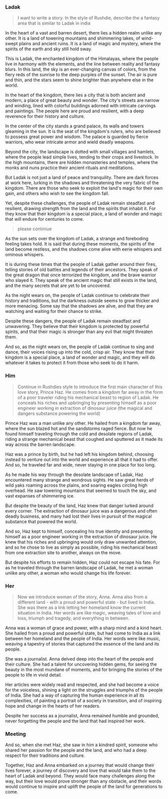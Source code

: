 ### Ladak

> I want to write a story. In the style of Rushdie, describe the a fantasy area that is similar to Ladak in india

In the heart of a vast and barren desert, there lies a hidden realm unlike any other. It is a land of towering mountains and shimmering lakes, of wind-swept plains and ancient ruins. It is a land of magic and mystery, where the spirits of the earth and sky still hold sway.

This is Ladak, the enchanted kingdom of the Himalayas, where the people live in harmony with the elements, and the line between reality and fantasy blurs. In this land, the sky is an ever-changing canvas of colors, from the fiery reds of the sunrise to the deep purples of the sunset. The air is pure and thin, and the stars seem to shine brighter than anywhere else in the world.

In the heart of the kingdom, there lies a city that is both ancient and modern, a place of great beauty and wonder. The city's streets are narrow and winding, lined with colorful buildings adorned with intricate carvings and paintings. The people here are proud and resilient, with a deep reverence for their history and culture.

In the center of the city stands a grand palace, its walls and towers gleaming in the sun. It is the seat of the kingdom's rulers, who are believed to possess great power and wisdom. The palace is guarded by fierce warriors, who wear intricate armor and wield deadly weapons.

Beyond the city, the landscape is dotted with small villages and hamlets, where the people lead simple lives, tending to their crops and livestock. In the high mountains, there are hidden monasteries and temples, where the monks and nuns practice their ancient rituals and meditations.

But Ladak is not just a land of peace and tranquility. There are dark forces at work here, lurking in the shadows and threatening the very fabric of the kingdom. There are those who seek to exploit the land's magic for their own gain, and others who wish to see the kingdom fall.

Yet, despite these challenges, the people of Ladak remain steadfast and resilient, drawing strength from the land and the spirits that inhabit it. For they know that their kingdom is a special place, a land of wonder and magic that will endure for centuries to come.

> please continiue

As the sun sets over the kingdom of Ladak, a strange and foreboding feeling takes hold. It is said that during these moments, the spirits of the land become restless, and the shadows come alive with eerie whispers and ominous whispers.

It is during these times that the people of Ladak gather around their fires, telling stories of old battles and legends of their ancestors. They speak of the great dragon that once terrorized the kingdom, and the brave warrior who slayed it. They speak of the ancient magic that still exists in the land, and the many secrets that are yet to be uncovered.

As the night wears on, the people of Ladak continue to celebrate their history and traditions, but the darkness outside seems to grow thicker and more menacing. Some say that the shadows are alive, and that they are watching and waiting for their chance to strike.

Despite these dangers, the people of Ladak remain steadfast and unwavering. They believe that their kingdom is protected by powerful spirits, and that their magic is stronger than any evil that might threaten them.

And so, as the night wears on, the people of Ladak continue to sing and dance, their voices rising up into the cold, crisp air. They know that their kingdom is a special place, a land of wonder and magic, and they will do whatever it takes to protect it from those who seek to do it harm.

### Him
>  Continue in Rushdies style to introduce the first main character of this love story, Prince Haz. He comes  from a kingdom far away in the form of a poor traveler riding his mechanical beast to region of Ladak. He conceals his riches and upbringing by presenting himself as a poor engineer working in extraction of dinosaur juice (the magical and dangers substance powering the world)

Prince Haz was a man unlike any other. He hailed from a kingdom far away, where the sun blazed hot and the sandstorms raged fierce. But now he found himself traveling through the cold and desolate regions of Ladak, riding a strange mechanical beast that coughed and sputtered as it made its way across the barren landscape.

Haz was a prince by birth, but he had left his kingdom behind, choosing instead to venture out into the world and experience all that it had to offer. And so, he traveled far and wide, never staying in one place for too long.

As he made his way through the desolate landscape of Ladak, Haz encountered many strange and wondrous sights. He saw great herds of wild yaks roaming across the plains, and soaring eagles circling high overhead. He saw towering mountains that seemed to touch the sky, and vast expanses of shimmering ice.

But despite the beauty of the land, Haz knew that danger lurked around every corner. The extraction of dinosaur juice was a dangerous and often deadly business, and many had lost their lives in pursuit of the magical substance that powered the world.

And so, Haz kept to himself, concealing his true identity and presenting himself as a poor engineer working in the extraction of dinosaur juice. He knew that his riches and upbringing would only draw unwanted attention, and so he chose to live as simply as possible, riding his mechanical beast from one extraction site to another, always on the move.

But despite his efforts to remain hidden, Haz could not escape his fate. For as he traveled through the barren landscape of Ladak, he met a woman unlike any other, a woman who would change his life forever.

### Her

> Now we introduce woman of the story, Anna. Anna also from a different land - with a proud and powerful state - but lived in India. She was there as a link letting her homeland know the current situation in India. Her words are like magic, weaving tales of love and loss, triumph and tragedy, and everything in between. 

Anna was a woman of grace and power, with a sharp mind and a kind heart. She hailed from a proud and powerful state, but had come to India as a link between her homeland and the people of India. Her words were like music, weaving a tapestry of stories that captured the essence of the land and its people.

She was a journalist. Anna delved deep into the heart of the people and their culture. She had a talent for uncovering hidden gems, for seeing the beauty in the most mundane of moments, and for bringing the stories of the people to life in vivid detail.

Her articles were widely read and respected, and she had become a voice for the voiceless, shining a light on the struggles and triumphs of the people of India. She had a way of capturing the human experience in all its complexities, of painting a portrait of a society in transition, and of inspiring hope and change in the hearts of her readers.

Despite her success as a journalist, Anna remained humble and grounded, never forgetting the people and the land that had inspired her work. 

### Meeting

And so, when she met Haz, she saw in him a kindred spirit, someone who shared her passion for the people and the land, and who had a deep respect for their traditions and culture.

Together, Haz and Anna embarked on a journey that would change their lives forever, a journey of discovery and love that would take them to the heart of Ladak and beyond. They would face many challenges along the way, but their love would prove stronger than any obstacle, and their words would continue to inspire and uplift the people of the land for generations to come.
